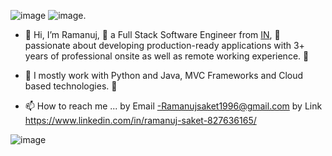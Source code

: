![image](https://github.com/LearnCodeWithRam/LearnCodeWithRam/assets/87684078/33dcfc87-59c6-47a9-9d5e-1222ec934e1d)
![image](https://capsule-render.vercel.app/api?type=waving&height=182&color=gradient&text=Hello%20Everybody!&reversal=false&textBg=false&fontAlign=49&animation=fadeIn&fontAlignY=45&fontColor=0000ff).

- 👋 Hi, I’m Ramanuj, 👀 a Full Stack Software Engineer from [IN](https://en.wikipedia.org/wiki/India), 🌱 passionate about developing production-ready applications with 3+ years of professional onsite as well as remote working experience. 🎯

- 💞️ I mostly work with Python and Java, MVC Frameworks and Cloud based technologies. 🚀
- 📫 How to reach me ... by Email -Ramanujsaket1996@gmail.com 
                         by Link https://www.linkedin.com/in/ramanuj-saket-827636165/
<!---
ram123-code/ram123-code is a ✨ special ✨ repository because its `README.md` (this file) appears on your GitHub profile.
You can click the Preview link to take a look at your changes.
--->
![image](https://github.com/LearnCodeWithRam/LearnCodeWithRam/assets/87684078/c1ddd944-e8b4-4ff6-bfda-0b88a2f49469)
